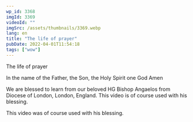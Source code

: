 ```yaml
---
wp_id: 3368
imgId: 3369
videoId: ""
imgSrc: /assets/thumbnails/3369.webp
lang: en
title: "The life of prayer"
pubDate: 2022-04-01T11:54:18
tags: ["wow"]
---
```


<p>The life of prayer</p>
<p>In the name of the Father, the Son, the Holy Spirit one God Amen </p>
<p>We are blessed to learn from our beloved HG Bishop Angaelos from Diocese of London, London, England. This video is of course used with his blessing.</p>
<p>This video was of course used with his blessing. </p>
